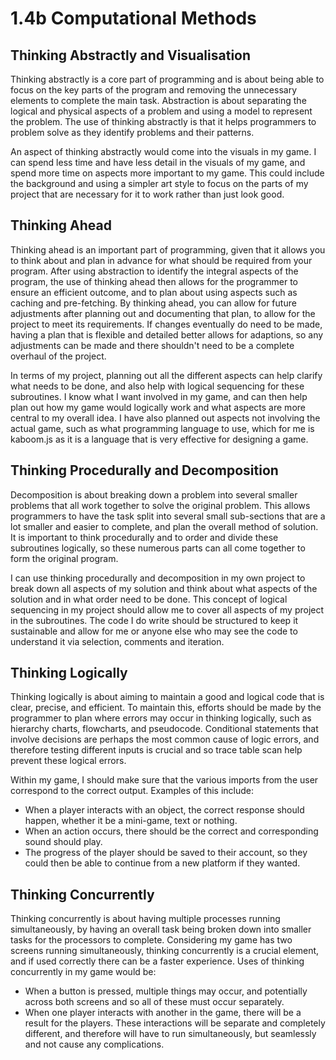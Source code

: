 # 1.4b Computational Methods

## Thinking Abstractly and Visualisation

Thinking abstractly is a core part of programming and is about being able to focus on the key parts of the program and removing the unnecessary elements to complete the main task. Abstraction is about separating the logical and physical aspects of a problem and using a model to represent the problem. The use of thinking abstractly is that it helps programmers to problem solve as they identify problems and their patterns.

An aspect of thinking abstractly would come into the visuals in my game. I can spend less time and have less detail in the visuals of my game, and spend more time on aspects more important to my game. This could include the background and using a simpler art style to focus on the parts of my project that are necessary for it to work rather than just look good.&#x20;

## Thinking Ahead

Thinking ahead is an important part of programming, given that it allows you to think about and plan in advance for what should be required from your program. After using abstraction to identify the integral aspects of the program, the use of thinking ahead then allows for the programmer to ensure an efficient outcome, and to plan about using aspects such as caching and pre-fetching. By thinking ahead, you can allow for future adjustments after planning out and documenting that plan, to allow for the project to meet its requirements. If changes eventually do need to be made, having a plan that is flexible and detailed better allows for adaptions, so any adjustments can be made and there shouldn't need to be a complete overhaul of the project.&#x20;

In terms of my project, planning out all the different aspects can help clarify what needs to be done, and also help with logical sequencing for these subroutines. I know what I want involved in my game, and can then help plan out how my game would logically work and what aspects are more central to my overall idea. I have also planned out aspects not involving the actual game, such as what programming language to use, which for me is kaboom.js as it is a language that is very effective for designing a game.

## Thinking Procedurally and Decomposition

Decomposition is about breaking down a problem into several smaller problems that all work together to solve the original problem. This allows programmers to have the task split into several small sub-sections that are a lot smaller and easier to complete, and plan the overall method of solution. It is important to think procedurally and to order and divide these subroutines logically, so these numerous parts can all come together to form the original program.

I can use thinking procedurally and decomposition in my own project to break down all aspects of my solution and think about what aspects of the solution and in what order need to be done. This concept of logical sequencing in my project should allow me to cover all aspects of my project in the subroutines. The code I do write should be structured to keep it sustainable and allow for me or anyone else who may see the code to understand it via selection, comments and iteration.

## Thinking Logically

Thinking logically is about aiming to maintain a good and logical code that is clear, precise, and efficient. To maintain this, efforts should be made by the programmer to plan where errors may occur in thinking logically, such as hierarchy charts, flowcharts, and pseudocode. Conditional statements that involve decisions are perhaps the most common cause of logic errors, and therefore testing different inputs is crucial and so trace table scan help prevent these logical errors.

Within my game, I should make sure that the various imports from the user correspond to the correct output. Examples of this include:

* When a player interacts with an object, the correct response should happen, whether it be a mini-game, text or nothing.
* When an action occurs, there should be the correct and corresponding sound should play.
* The progress of the player should be saved to their account, so they could then be able to continue from a new platform if they wanted.



## Thinking Concurrently

Thinking concurrently is about having multiple processes running simultaneously, by having an overall task being broken down into smaller tasks for the processors to complete. Considering my game has two screens running simultaneously, thinking concurrently is a crucial element, and if used correctly there can be a faster experience. Uses of thinking concurrently in my game would be:

* When a button is pressed, multiple things may occur, and potentially across both screens and so all of these must occur separately.
* When one player interacts with another in the game, there will be a result for the players. These interactions will be separate and completely different, and therefore will have to run simultaneously, but seamlessly and not cause any complications.
